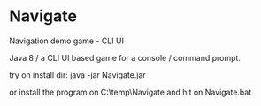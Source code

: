 # Navigate
Navigation demo game - CLI UI

Java 8 / a CLI UI based game for a console / command prompt.

try on install dir: java -jar Navigate.jar

or install the program on C:\temp\Navigate and hit on Navigate.bat

